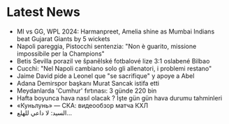 # Latest News
-  MI vs GG, WPL 2024: Harmanpreet, Amelia shine as Mumbai Indians beat Gujarat Giants by 5 wickets
-  Napoli pareggia, Pistocchi sentenzia: "Non è guarito, missione impossibile per la Champions"
-  Betis Sevilla porazil ve španělské fotbalové lize 3:1 oslabené Bilbao
-  Cucchi: "Nel Napoli cambiano solo gli allenatori, i problemi restano"
-  Jaime David pide a Leonel que "se sacrifique" y apoye a Abel
-  Adana Demirspor başkanı Murat Sancak istifa etti
-  Meydanlarda 'Cumhur' fırtınası: 3 günde 220 bin
-  Hafta boyunca hava nasıl olacak ? İşte gün gün hava durumu tahminleri
-  «Куньлунь» — СКА: видеообзор матча КХЛ
-  السيد: لا داعي للهلع…
